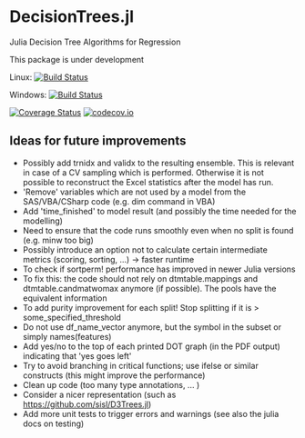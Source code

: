# DecisionTrees.jl
Julia Decision Tree Algorithms for Regression

This package is under development



Linux: [![Build Status](https://travis-ci.org/kafisatz/DecisionTrees.jl.svg?branch=master)](https://travis-ci.org/kafisatz/DecisionTrees.jl)

Windows: [![Build Status](https://ci.appveyor.com/api/projects/status/github/kafisatz/DecisionTrees.jl?branch=master&svg=true)](https://ci.appveyor.com/project/kafisatz/DecisionTrees-jl/branch/master)

[![Coverage Status](https://coveralls.io/repos/kafisatz/DecisionTrees.jl/badge.svg?branch=master)](https://coveralls.io/r/kafisatz/DecisionTrees.jl?branch=master)
[![codecov.io](http://codecov.io/github/kafisatz/DecisionTrees.jl/coverage.svg?branch=master)](http://codecov.io/github/kafisatz/DecisionTrees.jl?branch=master)




## Ideas for future improvements

* Possibly add trnidx and validx to the resulting ensemble. This is relevant in case of a CV sampling which is performed. Otherwise it is not possible to reconstruct the Excel statistics after the model has run.
* 'Remove' variables which are not used by a model from the SAS/VBA/CSharp code (e.g. dim command in VBA)
* Add 'time_finished' to model result (and possibly the time needed for the modelling)
* Need to ensure that the code runs smoothly even when no split is found (e.g. minw too big)
* Possibly introduce an option not to calculate certain intermediate metrics (scoring, sorting, ...) -> faster runtime
* To check if sortperm! performance has improved in newer Julia versions
* To fix this: the code should not rely on dtmtable.mappings and dtmtable.candmatwomax anymore (if possible). The pools have the equivalent information
* To add purity improvement for each split! Stop splitting if it is > some_specified_threshold
* Do not use df_name_vector anymore, but the symbol in the subset or simply names(features)
* Add yes/no to the top of each printed DOT graph (in the PDF output) indicating that 'yes goes left'
* Try to avoid branching in critical functions; use ifelse or similar constructs (this might improve the performance)
* Clean up code (too many type annotations, ... )
* Consider a nicer representation (such as https://github.com/sisl/D3Trees.jl)
* Add more unit tests to trigger errors and warnings (see also the julia docs on testing)
